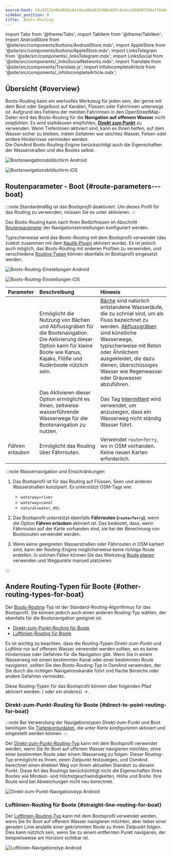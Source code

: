 ```yaml
---
source-hash: 69c9152b46bd602e4e14ecd9e4b32486e697cb14ccb9d69f550affbb8ed29cd6
sidebar_position: 8
title:  Boots-Routing
---
```

import Tabs from '@theme/Tabs';
import TabItem from '@theme/TabItem';
import AndroidStore from '@site/src/components/buttons/AndroidStore.mdx';
import AppleStore from '@site/src/components/buttons/AppleStore.mdx';
import LinksTelegram from '@site/src/components/_linksTelegram.mdx';
import LinksSocial from '@site/src/components/_linksSocialNetworks.mdx';
import Translate from '@site/src/components/Translate.js';
import InfoIncompleteArticle from '@site/src/components/_infoIncompleteArticle.mdx';



## Übersicht {#overview}

Boots-Routing kann ein wertvolles Werkzeug für jeden sein, der gerne mit dem Boot oder Segelboot auf Kanälen, Flüssen oder Fahrrinnen unterwegs ist. Aufgrund des Fehlens der meisten Fahrrinnen in den OpenStreetMap-Daten wird das Boots-Routing für die **Navigation auf offenem Wasser** *nicht empfohlen*. Es wird stattdessen empfohlen, **[Direkt zum Punkt](#direct-to-point-routing-for-boat)** zu verwenden. Wenn Tiefenlinien aktiviert sind, kann es Ihnen helfen, auf dem Wasser sicher zu bleiben, indem Gefahren wie seichtes Wasser, Felsen oder andere Hindernisse vermieden werden.  
Die OsmAnd Boots-Routing-Engine berücksichtigt auch die Eigenschaften der Wasserstraßen und des Bootes selbst.  

<Tabs groupId="operating-systems" queryString="current-os">

<TabItem value="android" label="Android">

![Bootsnavigationsbildschirm Android](@site/static/img/navigation/boat/boat_navigation_android.png)

</TabItem>

<TabItem value="ios" label="iOS">  

![Bootsnavigationsbildschirm iOS](@site/static/img/navigation/boat/boat_navigation_ios.png)  

</TabItem>

</Tabs>  

## Routenparameter - Boot {#route-parameters---boat}

:::note
Standardmäßig ist das *Bootsprofil* deaktiviert. Um dieses Profil für das Routing zu verwenden, müssen Sie es unter *<Translate android="true" ids="shared_string_menu,shared_string_settings,application_profiles"/>* aktivieren.
:::

Das Boots-Routing kann nach Ihren Bedürfnissen im Abschnitt [Routenparameter](../../navigation/guidance/navigation-settings.md#route-parameters) der Navigationseinstellungen konfiguriert werden.  

Typischerweise wird das *Boots-Routing* mit dem Bootsprofil verwendet (das zuletzt zusammen mit dem [Nautik-Plugin](../../plugins/nautical-charts.md) aktiviert wurde).  Es ist jedoch auch möglich, das Boots-Routing mit anderen Profilen zu verwenden, und verschiedene [Routing-Typen](#other-routing-types-for-boat) können ebenfalls im Bootsprofil eingesetzt werden.  


<Tabs groupId="operating-systems" queryString="current-os">

<TabItem value="android" label="Android">


![Boots-Routing-Einstellungen Android](@site/static/img/navigation/routing/boat_route_android.png)  

</TabItem>

<TabItem value="ios" label="iOS">

![Boots-Routing-Einstellungen iOS](@site/static/img/navigation/routing/boat_route_ios.png)  

</TabItem>

</Tabs>

| Parameter | Beschreibung | Hinweis |
|:------------|:---------------|:---------------|
| *<Translate android="true" ids="routing_attr_allow_streams_name"/>* | Ermöglicht die Nutzung von Bächen und Abflussgräben für die Bootsnavigation. Die Aktivierung dieser Option kann für kleine Boote wie Kanus, Kajaks, Flöße und Ruderboote nützlich sein. |  [Bäche](https://wiki.openstreetmap.org/wiki/Tag:waterway%3Dstream) sind natürlich entstandene Wasserläufe, die zu schmal sind, um als Fluss bezeichnet zu werden. [Abflussgräben](https://wiki.openstreetmap.org/wiki/Tag:waterway%3Ddrain) sind künstliche Wasserwege, typischerweise mit Beton oder Ähnlichem ausgekleidet, die dazu dienen, überschüssiges Wasser wie Regenwasser oder Grauwasser abzuführen.|
| *<Translate android="true" ids="routing_attr_allow_intermittent_name"/>* |  Das Aktivieren dieser Option ermöglicht es Ihnen, zeitweise wasserführende Wasserwege für die Bootsnavigation zu nutzen.   | Das Tag [Intermittent](https://wiki.openstreetmap.org/wiki/Key:intermittent) wird verwendet, um anzuzeigen, dass ein Wasserweg nicht ständig Wasser führt.  |
| *Fähren erlauben* | Ermöglicht das Routing über Fährrouten. | Verwendet `route=ferry`, wo in OSM vorhanden. Keine neuen Karten erforderlich. |

:::note Wassernavigation und Einschränkungen

1. Das Bootsprofil ist für das Routing auf Flüssen, Seen und anderen Wasserstraßen konzipiert. Es unterstützt OSM-Tags wie:
    - `waterway=river`
    - `waterway=canal`
    - `natural=water`, etc.

2. Das Bootsprofil unterstützt ebenfalls **Fährrouten (`route=ferry`)**, wenn die Option **Fähren erlauben** aktiviert ist. Das bedeutet, dass, wenn Fährrouten auf der Karte vorhanden sind, sie bei der Berechnung von Bootsrouten verwendet werden.

3. Wenn keine geeigneten Wasserstraßen oder Fährrouten in OSM kartiert sind, kann der Routing-Engine möglicherweise keine richtige Route erstellen. In solchen Fällen können Sie das Werkzeug [Route planen](../../plan-route/create-route.md) verwenden und Wegpunkte manuell platzieren.

:::

## Andere Routing-Typen für Boote {#other-routing-types-for-boat}

Der [Boots-Routing](#route-parameters---boat)-Typ ist der Standard-Routing-Algorithmus für das Bootsprofil. Sie können jedoch auch einen anderen Routing-Typ wählen, der ebenfalls für die Bootsnavigation geeignet ist:  

 - [Direkt-zum-Punkt-Routing für Boote](./boat-navigation.md#direct-to-point-routing-for-boat)
 - [Luftlinien-Routing für Boote](./boat-navigation.md#straight-line-routing-for-boat)

Es ist wichtig zu beachten, dass die Routing-Typen *Direkt-zum-Punkt* und *Luftlinie* nur auf offenem Wasser verwendet werden sollten, wo es keine Hindernisse oder Gefahren für die Navigation gibt. Wenn Sie in einem Wasserweg mit einem bestimmten Kanal oder einer bestimmten Route navigieren, sollten Sie den Boots-Routing-Typ in OsmAnd verwenden, der Sie durch die richtigen Navigationskanäle führt und flache Bereiche oder andere Gefahren vermeidet.  

Diese Routing-Typen für das Bootsprofil können über folgenden Pfad aktiviert werden: *<Translate android="true" ids="shared_string_menu,shared_string_settings,configure_profile"/> (<Translate android="true" ids="app_mode_boat"/> oder ein anderes) → <Translate android="true" ids="routing_settings_2,nav_type_hint"/>*.


### Direkt-zum-Punkt-Routing für Boote {#direct-to-point-routing-for-boat}

:::note
Bei Verwendung der Navigationstypen Direkt-zum-Punkt und Boot benötigen Sie [Tiefenkonturdaten](../../plugins/nautical-charts.md#nautical-map-style), die unter *Karte konfigurieren* aktiviert und eingestellt werden können.
:::

Der [Direkt-zum-Punkt-Routing-Typ](./direct-to-point-routing.md) kann mit dem Bootsprofil verwendet werden, wenn Sie Ihr Boot auf offenem Wasser navigieren möchten, ohne einer bestimmten Route oder einem Wasserweg zu folgen. Dieser Routing-Typ ermöglicht es Ihnen, einen Zielpunkt festzulegen, und OsmAnd berechnet einen direkten Weg von Ihrem aktuellen Standort zu diesem Punkt. Diese Art des Routings berücksichtigt nicht die Eigenschaften Ihres Bootes wie Mindest- und Höchstgeschwindigkeiten, Höhe und Breite. Ihre Route wird bei Abweichungen nicht neu berechnet.

![Direkt-zum-Punkt-Navigationstyp Android](@site/static/img/navigation/boat/direct_navigation_type_android.png)


### Luftlinien-Routing für Boote {#straight-line-routing-for-boat}

Der [Luftlinien-Routing-Typ](./straight-line-routing) kann mit dem Bootsprofil verwendet werden, wenn Sie Ihr Boot auf offenem Wasser navigieren möchten, aber lieber einer geraden Linie anstelle einer gekrümmten Route zu Ihrem Zielpunkt folgen. Dies kann nützlich sein, wenn Sie zu einem entfernten Punkt navigieren, der beispielsweise am Horizont sichtbar ist.

![Luftlinien-Navigationstyp Android](@site/static/img/navigation/boat/straight_navigation_type_android.png)